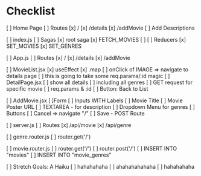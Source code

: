 # Checklist

[ ] Home Page
  [ ] Routes
    [x] /
    [x] /details
    [x] /addMovie
  [ ] Add Descriptions

[ ] index.js
  [ ] Sagas
    [x] root saga
    [x] FETCH_MOVIES
    [ ]
  [ ] Reducers
    [x] SET_MOVIES
    [x] SET_GENRES

[ ] App.js
  [ ] Routes
    [x] /
    [x] /details
    [x] /addMovie

[ ] MovieList.jsx
  [x] useEffect
  [x] .map
  [ ] onClick of IMAGE => navigate to details page
      [ ] this is going to take some req.params/:id magic
[ ] DetailPage.jsx
  [ ] show all details
  [ ] including all genres
  [ ] GET request for specific movie
    [ ] req.params & :id
  [ ] Button: Back to List

[ ] AddMovie.jsx
  [ ]Form
    [ ] Inputs WITH Labels
      [ ] Movie Title
      [ ] Movie Poster URL
      [ ] TEXTAREA - for description
      [ ] Dropdown Menu for genres
    [ ] Buttons
      [ ] Cancel => navigate "/"
      [ ] Save - POST Route

[ ] server.js
  [ ] Routes
    [x] /api/movie
    [x] /api/genre

[ ] genre.router.js
  [ ] router.get('/')

[ ] movie.router.js
  [ ] router.get('/')
  [ ] router.post('/')
    [ ] INSERT INTO "movies"
    [ ] INSERT INTO "movie_genres"

[ ] Stretch Goals: A Haiku
  [ ] hahahahaha
  [ ] ahahahahahaha
  [ ] hahahahaha